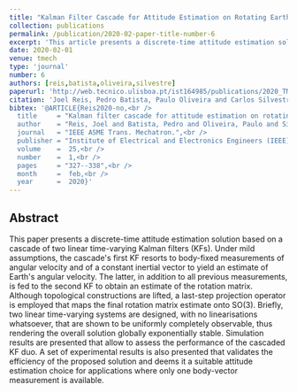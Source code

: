 ```yaml
---
title: "Kalman Filter Cascade for Attitude Estimation on Rotating Earth"
collection: publications
permalink: /publication/2020-02-paper-title-number-6
excerpt: 'This article presents a discrete-time attitude estimation solution based on a cascade of two linear time-varying Kalman filters.'
date: 2020-02-01
venue: tmech
type: 'journal'
number: 6
authors: [reis,batista,oliveira,silvestre]
paperurl: 'http://web.tecnico.ulisboa.pt/ist164985/publications/2020_TMECH_Kalman_Filter_Cascade_for_Attitude_Estimation_on_Rotating_Earth.pdf'
citation: 'Joel Reis, Pedro Batista, Paulo Oliveira and Carlos Silvestre, "Kalman Filter Cascade for Attitude Estimation on Rotating Earth," IEEE-ASME Transactions on Mechatronics, vol. 25, no. 1, pp. 327-338, Feb. 2020, doi:10.1109/TMECH.2019.2959080.'
bibtex: '@ARTICLE{Reis2020-no,<br />
  title     = "Kalman filter cascade for attitude estimation on rotating earth",<br />
  author    = "Reis, Joel and Batista, Pedro and Oliveira, Paulo and Silvestre, Carlos",<br />
  journal   = "IEEE ASME Trans. Mechatron.",<br />
  publisher = "Institute of Electrical and Electronics Engineers (IEEE)",<br />
  volume    =  25,<br />
  number    =  1,<br />
  pages     = "327--338",<br />
  month     =  feb,<br />
  year      =  2020}'
---
```

**Abstract**
---
This paper presents a discrete-time attitude estimation solution based on a cascade of two linear time-varying Kalman filters (KFs).
Under mild assumptions, the cascade's first KF resorts to body-fixed measurements of angular velocity and of a constant inertial vector to yield an estimate of Earth's angular velocity.
The latter, in addition to all previous measurements, is fed to the second KF to obtain an estimate of the rotation matrix.
Although topological constructions are lifted, a last-step projection operator is employed that maps the final rotation matrix estimate onto SO(3).
Briefly, two linear time-varying systems are designed, with no linearisations whatsoever, that are shown to be uniformly completely observable, thus rendering the overall solution globally exponentially stable.
Simulation results are presented that allow to assess the performance of the cascaded KF duo.
A set of experimental results is also presented that validates the efficiency of the proposed solution and deems it a suitable attitude estimation choice for applications where only one body-vector measurement is available.
